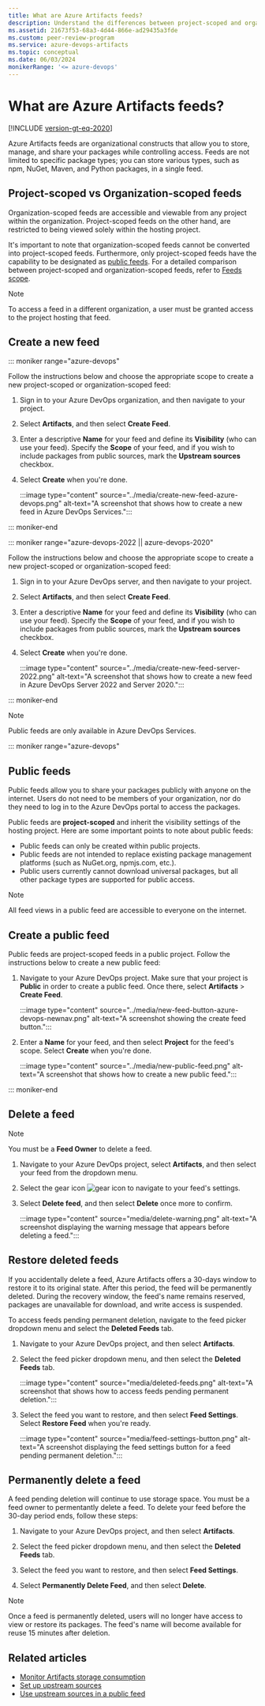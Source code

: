 ```yaml
---
title: What are Azure Artifacts feeds?
description: Understand the differences between project-scoped and organization-scoped Azure Artifacts feeds. Learn the steps to create, delete, and restore feeds. 
ms.assetid: 21673f53-68a3-4d44-866e-ad29435a3fde
ms.custom: peer-review-program
ms.service: azure-devops-artifacts
ms.topic: conceptual
ms.date: 06/03/2024
monikerRange: '<= azure-devops'
---
```


# What are Azure Artifacts feeds?

[!INCLUDE [version-gt-eq-2020](../../includes/version-gt-eq-2020.md)]

Azure Artifacts feeds are organizational constructs that allow you to store, manage, and share your packages while controlling access. Feeds are not limited to specific package types; you can store various types, such as npm, NuGet, Maven, and Python packages, in a single feed.

## Project-scoped vs Organization-scoped feeds

Organization-scoped feeds are accessible and viewable from any project within the organization. Project-scoped feeds on the other hand, are restricted to being viewed solely within the hosting project.

It's important to note that organization-scoped feeds cannot be converted into project-scoped feeds. Furthermore, only project-scoped feeds have the capability to be designated as [public feeds](#public-feeds). For a detailed comparison between project-scoped and organization-scoped feeds, refer to [Feeds scope](../feeds/project-scoped-feeds.md).

> [!NOTE]
> To access a feed in a different organization, a user must be granted access to the project hosting that feed.

## Create a new feed

::: moniker range="azure-devops"

Follow the instructions below and choose the appropriate scope to create a new project-scoped or organization-scoped feed:

1. Sign in to your Azure DevOps organization, and then navigate to your project.

1. Select **Artifacts**, and then select **Create Feed**.

1. Enter a descriptive **Name** for your feed and define its **Visibility** (who can use your feed). Specify the **Scope** of your feed, and if you wish to include packages from public sources, mark the **Upstream sources** checkbox.

1. Select **Create** when you're done.

    :::image type="content" source="../media/create-new-feed-azure-devops.png" alt-text="A screenshot that shows how to create a new feed in Azure DevOps Services.":::

::: moniker-end

::: moniker range="azure-devops-2022 || azure-devops-2020"

Follow the instructions below and choose the appropriate scope to create a new project-scoped or organization-scoped feed:

1. Sign in to your Azure DevOps server, and then navigate to your project.

1. Select **Artifacts**, and then select **Create Feed**.

1. Enter a descriptive **Name** for your feed and define its **Visibility** (who can use your feed). Specify the **Scope** of your feed, and if you wish to include packages from public sources, mark the **Upstream sources** checkbox.

1. Select **Create** when you're done.

    :::image type="content" source="../media/create-new-feed-server-2022.png" alt-text="A screenshot that shows how to create a new feed in Azure DevOps Server 2022 and Server 2020.":::

::: moniker-end

> [!NOTE]
> Public feeds are only available in Azure DevOps Services.

::: moniker range="azure-devops"

## Public feeds

Public feeds allow you to share your packages publicly with anyone on the internet. Users do not need to be members of your organization, nor do they need to log in to the Azure DevOps portal to access the packages.

Public feeds are **project-scoped** and inherit the visibility settings of the hosting project. Here are some important points to note about public feeds:

- Public feeds can only be created within public projects.
- Public feeds are not intended to replace existing package management platforms (such as NuGet.org, npmjs.com, etc.).
- Public users currently cannot download universal packages, but all other package types are supported for public access.

> [!NOTE]
> All feed views in a public feed are accessible to everyone on the internet.

## Create a public feed

Public feeds are project-scoped feeds in a public project. Follow the instructions below to create a new public feed:

1. Navigate to your Azure DevOps project. Make sure that your project is **Public** in order to create a public feed. Once there, select **Artifacts** > **Create Feed**.

    :::image type="content" source="../media/new-feed-button-azure-devops-newnav.png" alt-text="A screenshot showing the create feed button.":::

1. Enter a **Name** for your feed, and then select **Project** for the feed's scope. Select **Create** when you're done.

    :::image type="content" source="../media/new-public-feed.png" alt-text="A screenshot that shows how to create a new public feed.":::

::: moniker-end

## Delete a feed

> [!NOTE]
> You must be a **Feed Owner** to delete a feed.

1. Navigate to your Azure DevOps project, select **Artifacts**, and then select your feed from the dropdown menu.

1. Select the gear icon ![gear icon](../../media/icons/gear-icon.png) to navigate to your feed's settings.

1. Select **Delete feed**, and then select **Delete** once more to confirm.

    :::image type="content" source="media/delete-warning.png" alt-text="A screenshot displaying the warning message that appears before deleting a feed.":::

## Restore deleted feeds

If you accidentally delete a feed, Azure Artifacts offers a 30-days window to restore it to its original state. After this period, the feed will be permanently deleted. During the recovery window, the feed's name remains reserved, packages are unavailable for download, and write access is suspended.

To access feeds pending permanent deletion, navigate to the feed picker dropdown menu and select the **Deleted Feeds** tab.

1. Navigate to your Azure DevOps project, and then select **Artifacts**.

1. Select the feed picker dropdown menu, and then select the **Deleted Feeds** tab.

    :::image type="content" source="media/deleted-feeds.png" alt-text="A screenshot that shows how to access feeds pending permanent deletion.":::

1. Select the feed you want to restore, and then select **Feed Settings**. Select **Restore Feed** when you're ready.

    :::image type="content" source="media/feed-settings-button.png" alt-text="A screenshot displaying the feed settings button for a feed pending permanent deletion.":::

## Permanently delete a feed

A feed pending deletion will continue to use storage space. You must be a feed owner to permentantly delete a feed. To delete your feed before the 30-day period ends, follow these steps:

1. Navigate to your Azure DevOps project, and then select **Artifacts**.

1. Select the feed picker dropdown menu, and then select the **Deleted Feeds** tab.

1. Select the feed you want to restore, and then select **Feed Settings**.

1. Select **Permanently Delete Feed**, and then select **Delete**.

> [!NOTE]
> Once a feed is permanently deleted, users will no longer have access to view or restore its packages. The feed's name will become available for reuse 15 minutes after deletion.

## Related articles

- [Monitor Artifacts storage consumption](../artifact-storage.md)
- [Set up upstream sources](../how-to/set-up-upstream-sources.md)
- [Use upstream sources in a public feed](../how-to/public-feeds-upstream-sources.md)